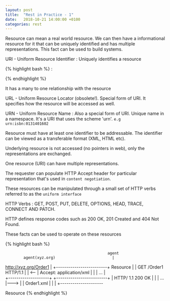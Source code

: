 ```yaml
---
layout: post
title:  "Rest in Practice - 1"
date:   2018-10-21 14:00:00 +0100
categories: rest
---
```


Resource can mean a real world resource. We can then have a informational resource for it that can be uniquely identified and has multiple representations. This fact can be used to build systems.


URI - Uniform Resource Identifier : Uniquely identifies a resource 

{% highlight bash %}
<scheme>: <scheme-specific-structure>

{% endhighlight %}

It has a many to one relationship with the resource

URL - Uniform Resource Locator (obsolete!). Special form of URI. It specifies how the resource will be accessed as well.

URN - Uniform Resource Name : Also a special form of URI. Unique name in a namespace. It's a URI that uses the scheme 'urn'. 
`e.g urn:isbn:0131401602`

Resource  must have at least one identifier to be addressable. The identifier can be viewed as a transferable format (XML, HTML etc). 

Underlying resource is not accessed (no pointers in web), only the representations are exchanged.

One resource (URI) can have multiple representations.

The requester can populate HTTP Accept header for particular representation that's used in `content negotiation`.

These resources can be manipulated through a small set of HTTP verbs referred to as the `uniform interface`

HTTP Verbs : GET, POST, PUT, DELETE, OPTIONS, HEAD, TRACE, CONNECT AND PATCH.

HTTP defines response codes such as 200 OK, 201 Created and 404 Not Found.

These facts can be used to operate on these resources


{% highlight bash %}

                                                 agent
            agent(xyz.org)                         |   
http://xyz.org/Order1  |               +-------------------------+
      Resource         |               | GET /Order1 HTTP/1.1    | 
                       |        <--    | Accept: application/xml | 
                       |               | ...                     |  
              +--------------------+   +-------------------------+
              |  HTTP/ 1.1 200 OK  |               |
              |  ...               |--->           |
              |     Order1.xml     |
              |                    |
              +---------------------         

Resource
{% endhighlight %}




